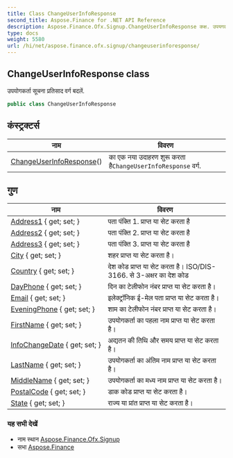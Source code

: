 ```yaml
---
title: Class ChangeUserInfoResponse
second_title: Aspose.Finance for .NET API Reference
description: Aspose.Finance.Ofx.Signup.ChangeUserInfoResponse कक्ष. उपयगकर्त सूचन प्रतसद वर्ग बदलें.
type: docs
weight: 5580
url: /hi/net/aspose.finance.ofx.signup/changeuserinforesponse/
---
```

## ChangeUserInfoResponse class

उपयोगकर्ता सूचना प्रतिसाद वर्ग बदलें.

```csharp
public class ChangeUserInfoResponse
```

## कंस्ट्रक्टर्स

| नाम | विवरण |
| --- | --- |
| [ChangeUserInfoResponse](changeuserinforesponse/)() | का एक नया उदाहरण शुरू करता है`ChangeUserInfoResponse` वर्ग. |

## गुण

| नाम | विवरण |
| --- | --- |
| [Address1](../../aspose.finance.ofx.signup/changeuserinforesponse/address1/) { get; set; } | पता पंक्ति 1. प्राप्त या सेट करता है |
| [Address2](../../aspose.finance.ofx.signup/changeuserinforesponse/address2/) { get; set; } | पता पंक्ति 2. प्राप्त या सेट करता है |
| [Address3](../../aspose.finance.ofx.signup/changeuserinforesponse/address3/) { get; set; } | पता पंक्ति 3. प्राप्त या सेट करता है |
| [City](../../aspose.finance.ofx.signup/changeuserinforesponse/city/) { get; set; } | शहर प्राप्त या सेट करता है। |
| [Country](../../aspose.finance.ofx.signup/changeuserinforesponse/country/) { get; set; } | देश कोड प्राप्त या सेट करता है। ISO/DIS-3166. से 3-अक्षर का देश कोड |
| [DayPhone](../../aspose.finance.ofx.signup/changeuserinforesponse/dayphone/) { get; set; } | दिन का टेलीफोन नंबर प्राप्त या सेट करता है। |
| [Email](../../aspose.finance.ofx.signup/changeuserinforesponse/email/) { get; set; } | इलेक्ट्रॉनिक ई-मेल पता प्राप्त या सेट करता है। |
| [EveningPhone](../../aspose.finance.ofx.signup/changeuserinforesponse/eveningphone/) { get; set; } | शाम का टेलीफोन नंबर प्राप्त या सेट करता है। |
| [FirstName](../../aspose.finance.ofx.signup/changeuserinforesponse/firstname/) { get; set; } | उपयोगकर्ता का पहला नाम प्राप्त या सेट करता है। |
| [InfoChangeDate](../../aspose.finance.ofx.signup/changeuserinforesponse/infochangedate/) { get; set; } | अद्यतन की तिथि और समय प्राप्त या सेट करता है। |
| [LastName](../../aspose.finance.ofx.signup/changeuserinforesponse/lastname/) { get; set; } | उपयोगकर्ता का अंतिम नाम प्राप्त या सेट करता है। |
| [MiddleName](../../aspose.finance.ofx.signup/changeuserinforesponse/middlename/) { get; set; } | उपयोगकर्ता का मध्य नाम प्राप्त या सेट करता है। |
| [PostalCode](../../aspose.finance.ofx.signup/changeuserinforesponse/postalcode/) { get; set; } | डाक कोड प्राप्त या सेट करता है। |
| [State](../../aspose.finance.ofx.signup/changeuserinforesponse/state/) { get; set; } | राज्य या प्रांत प्राप्त या सेट करता है। |

### यह सभी देखें

* नाम स्थान [Aspose.Finance.Ofx.Signup](../../aspose.finance.ofx.signup/)
* सभा [Aspose.Finance](../../)


